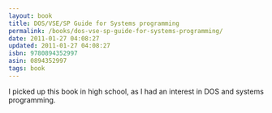 ```yaml
---
layout: book
title: DOS/VSE/SP Guide for Systems programming
permalink: /books/dos-vse-sp-guide-for-systems-programming/
date: 2011-01-27 04:08:27
updated: 2011-01-27 04:08:27
isbn: 9780894352997
asin: 0894352997
tags: book
---
```

I picked up this book in high school, as I had an interest in DOS and systems
programming.
